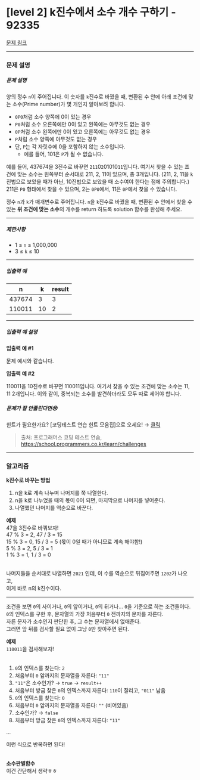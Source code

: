 # [level 2] k진수에서 소수 개수 구하기 - 92335 

[문제 링크](https://school.programmers.co.kr/learn/courses/30/lessons/92335) 

---

### 문제 설명

<h5>문제 설명</h5>

<p>양의 정수 <code>n</code>이 주어집니다. 이 숫자를 <code>k</code>진수로 바꿨을 때, 변환된 수 안에 아래 조건에 맞는 소수(Prime number)가 몇 개인지 알아보려 합니다.</p>

<ul>
<li><code>0P0</code>처럼 소수 양쪽에 0이 있는 경우</li>
<li><code>P0</code>처럼 소수 오른쪽에만 0이 있고 왼쪽에는 아무것도 없는 경우</li>
<li><code>0P</code>처럼 소수 왼쪽에만 0이 있고 오른쪽에는 아무것도 없는 경우</li>
<li><code>P</code>처럼 소수 양쪽에 아무것도 없는 경우</li>
<li>단, <code>P</code>는 각 자릿수에 0을 포함하지 않는 소수입니다.

<ul>
<li>예를 들어, 101은 <code>P</code>가 될 수 없습니다.</li>
</ul></li>
</ul>

<p>예를 들어, 437674을 3진수로 바꾸면 <code>211</code>0<code>2</code>01010<code>11</code>입니다. 여기서 찾을 수 있는 조건에 맞는 소수는 왼쪽부터 순서대로 211, 2, 11이 있으며, 총 3개입니다. (211, 2, 11을 <code>k</code>진법으로 보았을 때가 아닌, 10진법으로 보았을 때 소수여야 한다는 점에 주의합니다.) 211은 <code>P0</code> 형태에서 찾을 수 있으며, 2는 <code>0P0</code>에서, 11은 <code>0P</code>에서 찾을 수 있습니다.</p>

<p>정수 <code>n</code>과 <code>k</code>가 매개변수로 주어집니다. <code>n</code>을 <code>k</code>진수로 바꿨을 때, 변환된 수 안에서 찾을 수 있는 <strong>위 조건에 맞는 소수</strong>의 개수를 return 하도록 solution 함수를 완성해 주세요.</p>

<hr>

<h5>제한사항</h5>

<ul>
<li>1 ≤ <code>n</code> ≤ 1,000,000</li>
<li>3 ≤ <code>k</code> ≤ 10</li>
</ul>

<hr>

<h5>입출력 예</h5>
<table class="table">
        <thead><tr>
<th>n</th>
<th>k</th>
<th>result</th>
</tr>
</thead>
        <tbody><tr>
<td>437674</td>
<td>3</td>
<td>3</td>
</tr>
<tr>
<td>110011</td>
<td>10</td>
<td>2</td>
</tr>
</tbody>
      </table>
<hr>

<h5>입출력 예 설명</h5>

<p><strong>입출력 예 #1</strong></p>

<p>문제 예시와 같습니다. </p>

<p><strong>입출력 예 #2</strong></p>

<p>110011을 10진수로 바꾸면 110011입니다. 여기서 찾을 수 있는 조건에 맞는 소수는 11, 11 2개입니다. 이와 같이, 중복되는 소수를 발견하더라도 모두 따로 세어야 합니다.</p>

<h5>문제가 잘 안풀린다면😢</h5>

<p>힌트가 필요한가요? [코딩테스트 연습 힌트 모음집]으로 오세요! → <a href="https://school.programmers.co.kr/learn/courses/14743?itm_content=lesson92335" target="_blank" rel="noopener">클릭</a></p>


> 출처: 프로그래머스 코딩 테스트 연습, https://school.programmers.co.kr/learn/challenges

---

### 알고리즘

**k진수로 바꾸는 방법**<br>
1. n을 k로 계속 나누며 나머지를 쭉 나열한다.
2. n을 k로 나누었을 때의 몫이 0이 되면, 마지막으로 나머지를 넣어준다.
3. 나열했던 나머지를 역순으로 바꾼다.

**예제**<br>
47을 3진수로 바꿔보자! <br>
47 % 3 = 2, 47 / 3 = 15<br>
15 % 3 = 0, 15 / 3 = 5 (몫이 0일 때가 아니므로 계속 해야함!)<br>
5 % 3 = 2, 5 / 3 = 1<br>
1 % 3 = 1, 1 / 3 = 0<br><br>

나머지들을 순서대로 나열하면 `2021` 인데, 이 수를 역순으로 뒤집어주면 `1202`가 나오고,  <br>
이게 바로 n의 k진수이다.<br>

---

조건을 보면 `0`의 사이거나, `0`의 앞이거나, `0`의 뒤거나... `0`을 기준으로 하는 조건들이다.  <br>
`0`의 인덱스를 구한 후, 문자열의 가장 처음부터 `0` 전까지의 문자를 자른다.  <br>
자른 문자가 소수인지 판단한 후, 그 수는 문자열에서 없애준다.  <br>
그러면 앞 뒤를 검사할 필요 없이 그냥 `0`만 찾아주면 된다.<br>

**예제**<br>
`110011`을 검사해보자!<br><br>

1. `0`의 인덱스를 찾는다: `2`
2. 처음부터 `0` 앞까지의 문자열을 자른다: `"11"`
3. `"11"`은 소수인가? → `true` → `result++`
4. 처음부터 방금 찾은 `0`의 인덱스까지 자른다: `110`이 잘리고, `"011"` 남음
5. `0`의 인덱스를 찾는다: `0`
6. 처음부터 `0` 앞까지의 문자열을 자른다: `""` (비어있음)
7. 소수인가? → `false`
8. 처음부터 방금 찾은 `0`의 인덱스까지 자른다: `"11"`

...

이런 식으로 반복하면 된다!<br><br>

**소수판별함수**<br>
이건 간단해서 생략ㅎㅎ
